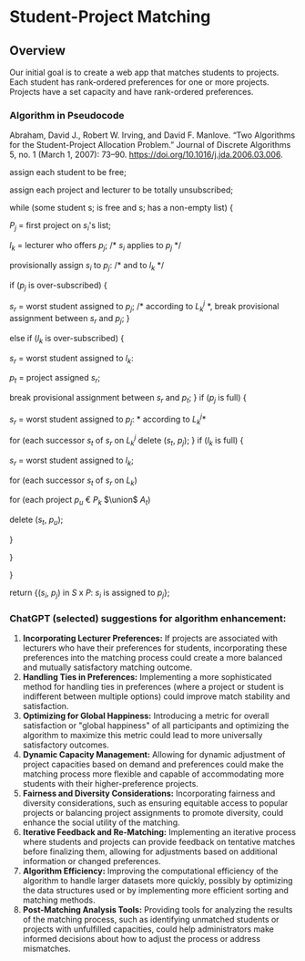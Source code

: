 # Student-Project Matching

## Overview

Our initial goal is to create a web app that matches students to projects. Each student has rank-ordered preferences for one or more projects. Projects have a set capacity and have rank-ordered preferences.

### Algorithm in Pseudocode

Abraham, David J., Robert W. Irving, and David F. Manlove. “Two Algorithms for the Student-Project Allocation Problem.” Journal of Discrete Algorithms 5, no. 1 (March 1, 2007): 73–90. https://doi.org/10.1016/j.jda.2006.03.006.

assign each student to be free;

assign each project and lecturer to be totally unsubscribed;

while (some student s; is free and s; has a non-empty list) {

$P_j$ = first project on $s_i$'s list;

$l_k$ = lecturer who offers $p_j$; /* $s_i$ applies to $p_j$ */

provisionally assign $s_i$ to $p_j$: /* and to $l_k$ */

if ($p_j$ is over-subscribed) {

$s_r$ = worst student assigned to $p_j$; /* according to $L^j_k$ *,
break provisional assignment between $s_r$ and $p_j$; }

else if ($l_k$ is over-subscribed) {

$s_r$ = worst student assigned to $l_k$:

$p_t$ = project assigned $s_r$;

break provisional assignment between $s_r$ and $p_t$;
}
if ($p_j$ is full) {

$s_r$ = worst student assigned to $p_j$: * according to $L^j_k$*

for (each successor $s_t$ of $s_r$ on $L^j_k$ delete ($s_t$, $p_j$);
}
if ($l_k$ is full) {

$s_r$ = worst student assigned to $l_k$;

for (each successor $s_t$ of $s_r$ on $L_k$)

for (each project $p_u$ € $P_k$ $\union$ $A_t$)

delete ($s_t$, $p_u$);

}

}

}

return {($s_i$, $p_j$) in $S$ x $P$: $s_i$ is assigned to $p_j$};


### ChatGPT (selected) suggestions for algorithm enhancement:

1. **Incorporating Lecturer Preferences:** If projects are associated with lecturers who have their preferences for students, incorporating these preferences into the matching process could create a more balanced and mutually satisfactory matching outcome.
2. **Handling Ties in Preferences:** Implementing a more sophisticated method for handling ties in preferences (where a project or student is indifferent between multiple options) could improve match stability and satisfaction.
3. **Optimizing for Global Happiness:** Introducing a metric for overall satisfaction or "global happiness" of all participants and optimizing the algorithm to maximize this metric could lead to more universally satisfactory outcomes.
4. **Dynamic Capacity Management:** Allowing for dynamic adjustment of project capacities based on demand and preferences could make the matching process more flexible and capable of accommodating more students with their higher-preference projects.
5. **Fairness and Diversity Considerations:** Incorporating fairness and diversity considerations, such as ensuring equitable access to popular projects or balancing project assignments to promote diversity, could enhance the social utility of the matching.
6. **Iterative Feedback and Re-Matching:** Implementing an iterative process where students and projects can provide feedback on tentative matches before finalizing them, allowing for adjustments based on additional information or changed preferences.
7. **Algorithm Efficiency:** Improving the computational efficiency of the algorithm to handle larger datasets more quickly, possibly by optimizing the data structures used or by implementing more efficient sorting and matching methods.
8. **Post-Matching Analysis Tools:** Providing tools for analyzing the results of the matching process, such as identifying unmatched students or projects with unfulfilled capacities, could help administrators make informed decisions about how to adjust the process or address mismatches.

   
